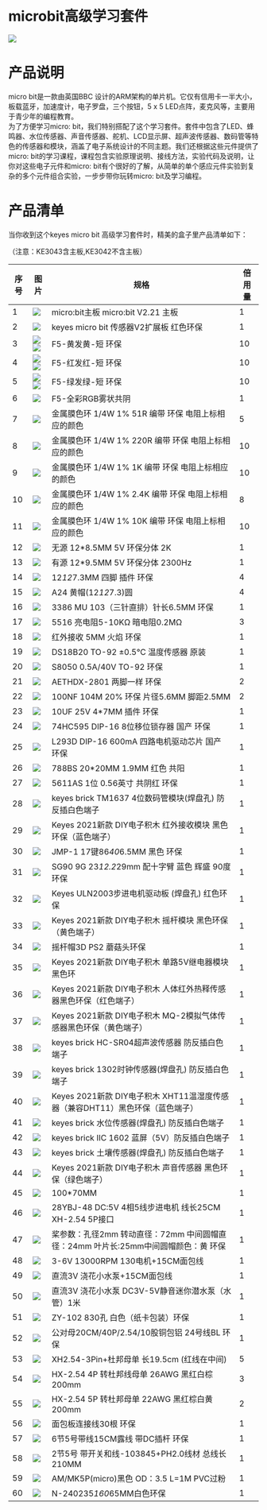 # microbit高级学习套件

![](media/9665d1d688fdccea89575bc623332b08.png)

# 产品说明

micro bit是一款由英国BBC 设计的ARM架构的单片机。它仅有信用卡一半大小，板载蓝牙，加速度计，电子罗盘，三个按钮，5 x 5 LED点阵，麦克风等，主要用于青少年的编程教育。  
为了方便学习micro: bit，我们特别搭配了这个学习套件。套件中包含了LED、蜂鸣器、水位传感器、声音传感器、舵机、LCD显示屏、超声波传感器、数码管等特色的传感器和模块，涵盖了电子系统设计的不同主题。我们还根据这些元件提供了micro: bit的学习课程，课程包含实验原理说明、接线方法，实验代码及说明，让你对这些电子元件和micro: bit有个很好的了解，从简单的单个感应元件实验到复杂的多个元件组合实验，一步步带你玩转micro: bit及学习编程。

# 产品清单

当你收到这个keyes micro bit 高级学习套件时，精美的盒子里产品清单如下：

（注意：KE3043含主板,KE3042不含主板）

|序号|图片|规格|倍用量|
|-|-|-|-|
|1|![](media/e9631bb670e8756deb8ef049ddec3b7a.png)|micro:bit主板 micro:bit V2.21 主板|1|
|2|![](media/5ccb5c5e7b271d28aede57f98353b2ea.png)|keyes micro bit 传感器V2扩展板 红色环保|1|
|3|![](media/0adb160e4d41051d911bd63757020931.jpg)![](media/0adb160e4d41051d911bd63757020931.jpg)|F5-黄发黄-短 环保|10|
|4|![](media/a3155aadd786d0d514e0c3701f30c692.jpg)![](media/a3155aadd786d0d514e0c3701f30c692.jpg)|F5-红发红-短 环保|10|
|5|![](media/7e7fc4cda702c2aa17af48214d8d3807.jpg)![](media/7e7fc4cda702c2aa17af48214d8d3807.jpg)|F5-绿发绿-短 环保|10|
|6|![](media/33557c49bf1b3c2bad15da3c00b3c244.png)|F5-全彩RGB雾状共阴|1|
|7|![](media/a938d6788d6fb1d3e84568127fdf43d4.png)|金属膜色环 1/4W 1% 51R 编带 环保 电阻上标相应的颜色|5|
|8|![](media/e2fcf66c5c432e3fbc7aa0cc00c0bab9.png)|金属膜色环 1/4W 1% 220R 编带 环保 电阻上标相应的颜色|10|
|9|![](media/88ea1785905ccd2f9b0762358baa2e5c.png)|金属膜色环 1/4W 1% 1K 编带 环保 电阻上标相应的颜色|10|
|10|![](media/8574a51924ceb44e7f8933bd1c3fc2b1.png)|金属膜色环 1/4W 1% 2.4K 编带 环保 电阻上标相应的颜色|8|
|11|![](media/7185139576ac224de5751c2673fe512e.png)|金属膜色环 1/4W 1% 10K 编带 环保 电阻上标相应的颜色|10|
|12|![](media/fc7a7dcee0940e38f6d7a63680442514.png)|无源 12*8.5MM 5V 环保分体 2K|1|
|13|![](media/ba15e1d0e61ea02c08567d03d3cb381f.png)|有源 12*9.5MM 5V 环保分体 2300Hz|1|
|14|![](media/9115646d8d0a1c8338c539d0294d0011.png)|12*12*7.3MM 四脚 插件 环保|4|
|15|![](media/87486945f02f178db62e99a7b6b1d4b1.png)|A24 黄帽(12*12*7.3)圆|4|
|16|![](media/7a9253ada978855a161a0d811269864f.png)|3386 MU 103（三针直排）针长6.5MM 环保|1|
|17|![](media/b4a6aad5ae7d1ded402a324c133da97d.jpg)|5516 亮电阻5-10KΩ 暗电阻0.2MΩ|3|
|18|![](media/6d3a55346a02377deb3db8018dc72479.png)|红外接收 5MM 火焰 环保|1|
|19|![](media/5368d46c79d27c86ab771e26e392e559.png)|DS18B20 TO-92 ±0.5℃ 温度传感器 原装|1|
|20|![](media/fd65d5750fc019a8ab460b13073636c6.png)|S8050 0.5A/40V TO-92 环保|1|
|21|![](media/6179620942f0c78024bd445b486461d0.jpg)|AETHDX-2801 两脚一样 环保|2|
|22|![](media/1e68a057f76b097481409c019ca9ca48.png)|100NF 104M 20% 环保 片径5.6MM 脚距2.5MM|2|
|23|![](media/1cef65472960d8725c60736c31093061.png)|10UF 25V 4*7MM 插件 环保|1|
|24|![](media/aaae7970331ab79fbe99a526e354d7aa.png)|74HC595 DIP-16 8位移位锁存器 国产 环保|1|
|25|![](media/5c2ce64e0daecff90680e95ebc11e3f0.png)|L293D DIP-16 600mA 四路电机驱动芯片 国产 环保|1|
|26|![](media/581545430a7bf495d10990b6dd40c919.png)|788BS 20*20MM 1.9MM 红色 共阳|1|
|27|![](media/75e38d601750a4707369bc73d8028063.png)|5611AS 1位 0.56英寸 共阴红 环保|1|
|28|![](media/448bc052856ded6078c8c333c377eddf.png)|keyes brick TM1637 4位数码管模块(焊盘孔) 防反插白色端子|1|
|29|![](media/9e89d999c8daf7e4a7cef1eb096f35bc.png)|Keyes 2021新款 DIY电子积木 红外接收模块 黑色环保（蓝色端子）|1|
|30|![](media/b3c6aa81ab23759b0ed20e50ec81abb4.png)|JMP-1 17键86*40*6.5MM 黑色 环保|1|
|31|![](media/1dd311c4c758a8e84b1e6850bb6e150b.png)|SG90 9G 23*12.2*29mm 配十字臂 蓝色 辉盛 90度 环保|1|
|32|![](media/2fae637caec4543492ea0a8cd5a88ded.png)|Keyes ULN2003步进电机驱动板 (焊盘孔) 红色环保|1|
|33|![](media/b58e339c9098397553bd6c776fd017ef.png)|Keyes 2021新款 DIY电子积木 摇杆模块 黑色环保（黄色端子）|1|
|34|![](media/441297e2414f4707fefbfd249559c5ad.png)|摇杆帽3D PS2 蘑菇头环保|1|
|35|![](media/73010d51cc2d44830f3b42150ff1e7bb.png)|Keyes 2021新款 DIY电子积木 单路5V继电器模块 黑色环|1|
|36|![](media/335b9e07df1e735d190cb8a1d87348eb.png)|Keyes 2021新款 DIY电子积木 人体红外热释传感器黑色环保（红色端子）|1|
|37|![](media/3dd750a0a4734ac40d3925d1f90cefb4.png)|Keyes 2021新款 DIY电子积木 MQ-2模拟气体传感器黑色环保（黄色端子）|1|
|38|![](media/600f767c18d6aa9945fdb597a1b86b29.png)|keyes brick HC-SR04超声波传感器 防反插白色端子|1|
|39|![](media/0f0a1e1cde21d7911bf7f3b59e69a31b.png)|keyes brick 1302时钟传感器(焊盘孔) 防反插白色端子|1|
|40|![](media/1d96feb4a097a1c1fa26286feb129ab5.png)|Keyes 2021新款 DIY电子积木 XHT11温湿度传感器（兼容DHT11）黑色环保（蓝色端子）|1|
|41|![](media/9d027ee101e077d5c6c203e68412fe61.png)|keyes brick 水位传感器(焊盘孔) 防反插白色端子|1|
|42|![](media/7be810abb816db9b9877c81df346c4a2.png)|keyes brick IIC 1602 蓝屏（5V）防反插白色端子|1|
|43|![](media/187680a41a2ce085d05699b34bdb0027.png)|keyes brick 土壤传感器(焊盘孔) 防反插白色端子|1|
|44|![](media/37623a25b422a229351f43c9df044072.png)|Keyes 2021新款 DIY电子积木 声音传感器 黑色环保（绿色端子）|1|
|45|![](media/352b0fdfa456337ab6d556dae2ba93b5.png)|100*70MM|1|
|46|![](media/f35ed2881803a1825fa4d6e1012dc23b.png)|28YBJ-48 DC:5V 4相5线步进电机 线长25CM XH-2.54 5P接口|1|
|47|![](media/25fc80af3a2349e1fef03bf3cd707db7.png)|桨参数：孔径2mm 转动直径：72mm 中间圆帽直径：24mm 叶片长:25mm中间圆帽颜色：黄 环保|1|
|48|![](media/fb925b1656abd029d00ab2e39b51f362.jpg)|3-6V 13000RPM 130电机+15CM面包线|1|
|49|![](media/40aba7af8b2dad1fd323bb34979ea0cc.png)|直流3V 浇花小水泵+15CM面包线|1|
|50|![](media/dc256e9925f5f3010c0623f1c600224c.jpg)|直流3V 浇花小水泵 DC3V-5V静音迷你潜水泵（水管）1米|1|
|51|![](media/826b1c5c397a2b90222f6d3e06b7e8bd.png)|ZY-102 830孔 白色（纸卡包装）环保|1|
|52|![](media/cc4148670cb335bbc33b3a019f00044e.png)|公对母20CM/40P/2.54/10股铜包铝 24号线BL 环保|1|
|53|![](media/90bf5ac3f0673141d41408d20c722034.png)|XH2.54-3Pin+杜邦母单 长19.5cm (红线在中间)|5|
|54|![](media/a9764d5633e6ffcd3a13b08601cebcd3.png)|HX-2.54 4P 转杜邦线母单 26AWG 黑红白棕 200mm|3|
|55|![](media/28fc9a283b46a2d1087d154185a67e3e.png)|HX-2.54 5P 转杜邦母单 22AWG 黑红棕白黄 200mm|2|
|56|![](media/1ac536d0de61073f93047739304214e5.png)|面包板连接线30根 环保|1|
|57|![](media/19145933684dcba08674e0278dfb1c68.jpg)|6节5号带线15CM露线 带DC插杆 环保|1|
|58|![](media/7e1bab58ab462bbee1c364197b40d97f.png)|2节5号 带开关和线-103845+PH2.0线材 总线长210MM|1|
|59|![](media/6bca58f4fd4d0f66a4758b1b1de1b53f.jpg)|AM/MK5P(micro)黑色 OD：3.5 L=1M PVC过粉|1|
|60|![](media/68bd7c2ce212522be7d47dca627b100a.png)|N-240235*160*65MM白色环保|1|





